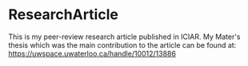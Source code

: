 # ResearchArticle
This is my peer-review research article published in ICIAR. My Mater's thesis which was the main contribution to the article can be 
found at: https://uwspace.uwaterloo.ca/handle/10012/13886
